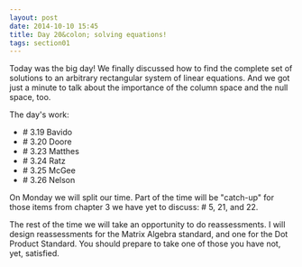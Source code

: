 ```yaml
---
layout: post
date: 2014-10-10 15:45
title: Day 20&colon; solving equations!
tags: section01
---
```


Today was the big day! We finally discussed how to find the complete set of solutions
to an arbitrary rectangular system of linear equations. And we got just a minute to talk
about the importance of the column space and the null space, too.

The day's work:

  * \# 3.19 Bavido
  * \# 3.20 Doore
  * \# 3.23 Matthes
  * \# 3.24 Ratz
  * \# 3.25 McGee
  * \# 3.26 Nelson

On Monday we will split our time. Part of the time will be "catch-up" for those
items from chapter 3 we have yet to discuss: \# 5, 21, and 22.

The rest of the time we will take an opportunity to do reassessments. I will design
reassessments for the Matrix Algebra standard, and one for the Dot Product Standard.
You should prepare to take one of those you have not, yet, satisfied.
